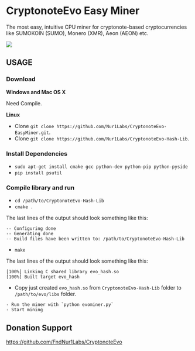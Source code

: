 # CryptonoteEvo Easy Miner

The most easy, intuitive CPU miner for cryptonote-based cryptocurrencies like SUMOKOIN (SUMO), Monero (XMR), Aeon (AEON) etc.

![](http://www.sumokoin.org/images/easy-miner-features_1080x1100.png)

## USAGE

### Download

**Windows and Mac OS X**

Need Compile.

**Linux**
- Clone `git clone https://github.com/Nur1Labs/CryptonoteEvo-EasyMiner.git`.
- Clone `git clone https://github.com/Nur1Labs/CryptonoteEvo-Hash-Lib`.

### Install Dependencies
- `sudo apt-get install cmake gcc python-dev python-pip python-pyside`
-  `pip install psutil`

### Compile library and run
- `cd /path/to/CryptonoteEvo-Hash-Lib`
- `cmake .`

The last lines of the output should look something like this:
```
-- Configuring done
-- Generating done
-- Build files have been written to: /path/to/CryptonoteEvo-Hash-Lib
```
- `make`

The last lines of the output should look something like this:
```
[100%] Linking C shared library evo_hash.so
[100%] Built target evo_hash
```
- Copy just created `evo_hash.so` from `CryptonoteEvo-Hash-Lib` folder to `/path/to/evo/libs` folder.
```
- Run the miner with `python evominer.py`
- Start mining
```

## Donation Support

https://github.com/FndNur1Labs/CryptonoteEvo
